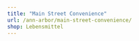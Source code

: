 ```yaml
---
title: "Main Street Convenience"
url: /ann-arbor/main-street-convenience/
shop: Lebensmittel
---
```

